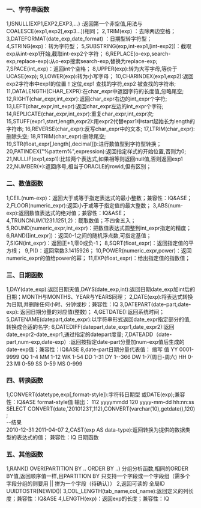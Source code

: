 ### 一、字符串函数
1,ISNULL(EXP1,EXP2,EXP3,...) :返回第一个非空值,用法与COALESCE(exp1,exp2[,exp3...])相同；
2,TRIM(exp) ：去除两边空格；
3,DATEFORMAT(date_exp,date_format) ：日期型转字符型；
4,STRING(exp)：转为字符型；
5,SUBSTRING(exp,int-exp1,[int-exp2])：截取exp从int-exp1开始,截取int-exp2个字符；
6,REPLACE(o-exp,search-exp,replace-exp):从o-exp搜索search-exp,替换为replace-exp;
7,SPACE(int_exp)：返回int个空格；
8,UPPER(exp):转为大写字母,等价于UCASE(exp);
9,LOWER(exp):转为小写字母；
10,CHARINDEX(exp1,exp2):返回exp2字符串中exp1的位置！定位,exp1 查找的字符,exp2 被查找的字符串;
11,DATALENGTH(CHAR_EXPR):在char_expr中返回字符的长度值,忽略尾空;
12,RIGHT(char_expr,int_expr):返回char_expr右边的int_expr个字符;
13,LEFT(char_expr,int_expr):返回char_expr左边的int_expr个字符;
14,REPLICATE(char_expr,int_expr):重复char_expr,int_expr次;
15,STUFF(expr1,start,length,expr2):用expr2代替epxr1中start起始长为length的字符串;
16,REVERSE(char_expr):反写char_expr中的文本;
17,LTRIM(char_expr):删除头空;
18,RTRIM(char_expr):删除尾空;
19,STR(float_expr[,length[,decimal]]):进行数值型到字符型转换；
20,PATINDEX("%pattern%",expression):返回指定样式的开始位置,否则为0;
21,NULLIF(exp1,exp1):比较两个表达式,如果相等则返回null值,否则返回exp1
22,NUMBER(*):返回序号,相当于ORACLE的rowid,但有区别；

### 二、数值函数
1,CEIL(num-exp)：返回大于或等于指定表达式的最小整数；兼容性：IQ&ASE；
2,FLOOR(numeric_expr):返回小于或等于指定值的最大整数；
3,ABS(num-exp):返回数值表达式的绝对值；兼容性：IQ&ASE；
4,TRUNCNUM(1231.1251,2)：截取数值；不四舍五入；
5,ROUND(numeric_expr,int_expr)：把数值表达式圆整到int_expr指定的精度；
6,RAND([int_expr])：返回0-1之间的随机浮点数,可指定基值；
7,SIGN(int_expr)：返回正+1,零0或负-1；
8,SQRT(float_expr)：返回指定值的平方根； 
9,PI()：返回常数3.1415926；
10,POWER(numeric_expr,power)：返回numeric_expr的值给power的幂；
11,EXP(float_expr)：给出指定值的指数值；

###  三、日期函数
1,DAY(date_exp):返回日期天值,DAYS(date_exp,int):返回日期date_exp加int后的日期；MONTH与MONTHS、YEAR与YEARS同理；
2,DATE(exp):将表达式转换为日期,并删除任何小时、分钟或秒；兼容性：IQ
3,DATEPART(date-part,date-exp): 返回日期分量的对应值(整数)；
4,GETDATE():返回系统时间；
5,DATENAME(datepart,date_expr):以字符串形式返回date_expr指定部分的值,转换成合适的名字;
6,DATEDIFF(datepart,date_expr1,date_expr2):返回date_expr2-date_expr1,通过指定的datepart度量;
7,DATEADD（date-part,num-exp,date-exp）:返回按指定date-part分量加num-exp值后生成的date-exp值；兼容性：IQ&ASE
8,date-part日期分量代表值：
缩写 值
YY 0001-9999
QQ 1-4
MM 1-12
WK 1-54
DD 1-31
DY 1--366
DW 1-7(周日-周六)
HH 0-23
MI 0-59
SS 0-59
MS 0-999

###  四、转换函数
1,CONVERT(datetype,exp[,format-style]):字符转日期型 或DATE(exp);兼容性：IQ&ASE
format-style值 输出：
112 yyyymmdd
120 yyyy-mm-dd hh:nn:ss
SELECT CONVERT(date,'20101231',112),CONVERT(varchar(10),getdate(),120) ;  
--结果  
2010-12-31 2011-04-07
2,CAST(exp AS data-type):返回转换为提供的数据类型的表达式的值； 兼容性：IQ
日期函数
###  五、其他函数
1,RANK() OVER(PARTITION BY .. ORDER BY ..) 分组分析函数,相同的ORDER BY值,返回顺序值一样,且PARTITION BY 只支持一个字段或一个字段组（需多个字段分组的则要用 || 拼为一个字段（待确认））
2,返回可读的 全局ID UUIDTOSTR(NEWID())
3,COL_LENGTH(tab_name,col_name):返回定义的列长度；兼容性：IQ&ASE
4,LENGTH(exp)：返回exp的长度；兼容性：IQ